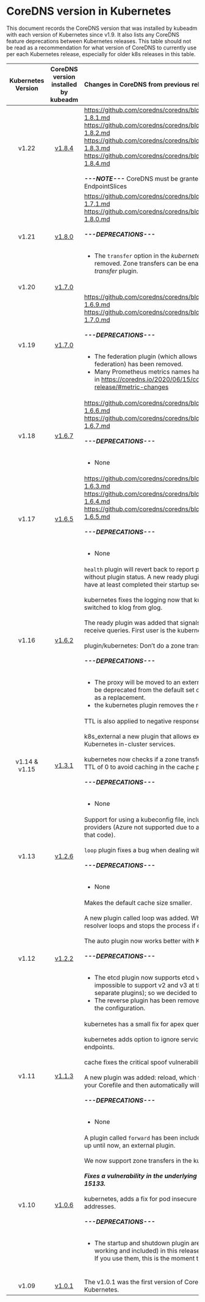# CoreDNS version in Kubernetes

This document records the CoreDNS version that was installed by kubeadm with each version of Kubernetes since v1.9. It also lists any CoreDNS feature deprecations between Kubernetes releases. This table should not be read as a recommendation for what version of CoreDNS to currently use per each Kubernetes release, especially for older k8s releases in this table.


| Kubernetes Version   |      CoreDNS version installed by kubeadm      |  Changes in CoreDNS from previous release to Kubernetes |
|:--------------------:|:-------------------------:|:----------|
| v1.22              |  [v1.8.4](https://github.com/coredns/coredns/releases/tag/v1.8.4) | https://github.com/coredns/coredns/blob/master/notes/coredns-1.8.1.md <br>https://github.com/coredns/coredns/blob/master/notes/coredns-1.8.2.md <br>https://github.com/coredns/coredns/blob/master/notes/coredns-1.8.3.md <br>https://github.com/coredns/coredns/blob/master/notes/coredns-1.8.4.md <br><br> ***---NOTE---*** CoreDNS must be granted list and watch access to EndpointSlices |
| v1.21              |  [v1.8.0](https://github.com/coredns/coredns/releases/tag/v1.8.0) | https://github.com/coredns/coredns/blob/master/notes/coredns-1.7.1.md <br>https://github.com/coredns/coredns/blob/master/notes/coredns-1.8.0.md <br><br> ***---DEPRECATIONS---***  <br><br> <ul> <li>The `transfer` option in the _kubernetes_ plugin has been removed. Zone transfers can be enabled with the new _transfer_ plugin.</li> </ul> |
| v1.20              |  [v1.7.0](https://github.com/coredns/coredns/releases/tag/v1.7.0) |  |
| v1.19                |  [v1.7.0](https://github.com/coredns/coredns/releases/tag/v1.7.0) | https://github.com/coredns/coredns/blob/master/notes/coredns-1.6.9.md <br>https://github.com/coredns/coredns/blob/master/notes/coredns-1.7.0.md <br><br> ***---DEPRECATIONS---***  <br><br> <ul> <li>The federation plugin (which allows for v1 Kubernetes federation) has been removed.</li> <li> Many Prometheus metrics names have changed. More details in https://coredns.io/2020/06/15/coredns-1.7.0-release/#metric-changes </li> </ul> |
| v1.18                |  [v1.6.7](https://github.com/coredns/coredns/releases/tag/v1.6.7) | https://github.com/coredns/coredns/blob/master/notes/coredns-1.6.6.md <br> https://github.com/coredns/coredns/blob/master/notes/coredns-1.6.7.md <br><br> ***---DEPRECATIONS---***  <br><br> <ul> <li>None</li> </ul> |
| v1.17                |  [v1.6.5](https://github.com/coredns/coredns/releases/tag/v1.6.5) | https://github.com/coredns/coredns/blob/master/notes/coredns-1.6.3.md <br> https://github.com/coredns/coredns/blob/master/notes/coredns-1.6.4.md <br> https://github.com/coredns/coredns/blob/master/notes/coredns-1.6.5.md <br><br> ***---DEPRECATIONS---***  <br><br> <ul> <li>None</li> </ul> |
| v1.16                |  [v1.6.2](https://coredns.io/2019/08/13/coredns-1.6.2-release/)                   | `health` plugin will revert back to report process level health without plugin status. A new ready plugin will make sure plugins have at least completed their startup sequence. <br><br> kubernetes fixes the logging now that kubernetes’ client lib switched to klog from glog. <br><br> The ready plugin was added that signals a plugin is ready to receive queries. First user is the kubernetes plugin. <br><br> plugin/kubernetes: Don’t do a zone transfer for NS requests <br><br> ***---DEPRECATIONS---***  <br><br> <ul> <li> The proxy will be moved to an external repository and as such be deprecated from the default set of plugin; use the forward as a replacement. </li> <li> the kubernetes plugin removes the resyncperiod option.</li></ul>|
| v1.14 & v1.15        |  [v1.3.1](https://coredns.io/2019/01/13/coredns-1.3.1-release/)                   | TTL is also applied to negative responses (NXDOMAIN, etc). <br> <br> k8s_external a new plugin that allows external zones to point to Kubernetes in-cluster services. <br><br>kubernetes now checks if a zone transfer is allowed. Also allow a TTL of 0 to avoid caching in the cache plugin. <br><br> ***---DEPRECATIONS---*** <br><br> <ul><li>None</li></ul>|
| v1.13                |  [v1.2.6](https://coredns.io/2018/11/05/coredns-1.2.6-release/)                   | Support for using a kubeconfig file, including various auth providers (Azure not supported due to a compilation issue with that code).<br><br>`loop` plugin fixes a bug when dealing with a failing upstream.   <br><br> ***---DEPRECATIONS---*** <br><br> <ul><li>None</li></ul>|
| v1.12                |  [v1.2.2](https://coredns.io/2018/08/29/coredns-1.2.2-release/)                   | Makes the default cache size smaller.<br><br> A new plugin called loop was added. When starting up it detects resolver loops and stops the process if one is detected. <br><br> The auto plugin now works better with Kubernetes Configmaps. <br><br> ***---DEPRECATIONS---***  <br><br> <ul> <li> The etcd plugin now supports etcd version 3 (only!). It was impossible to support v2 and v3 at the same time (even as separate plugins); so we decided to drop v2 support. </li> <li>The reverse plugin has been removed, but we allow it still in the configuration.</li></ul>
| v1.11                |  [v1.1.3](https://coredns.io/2018/05/24/coredns-1.1.3-release/)                   | kubernetes has a small fix for apex queries.<br><br>kubernetes adds option to ignore services without ready endpoints.<br><br>cache fixes the critical spoof vulnerability.<br><br>A new plugin was added: reload, which watches for changes in your Corefile and then automatically will reload the process. <br><br> ***---DEPRECATIONS---*** <br><br> <ul><li>None</li></ul>
| v1.10                |  [v1.0.6](https://coredns.io/2018/02/21/coredns-1.0.6-release/)                   | A plugin called `forward` has been included in CoreDNS, this was, up until now, an external plugin.<br><br>We now support zone transfers in the kubernetes plugin.<br><br> ***Fixes a vulnerability in the underlying DNS library, CVE-2017-15133.*** <br><br>kubernetes, adds a fix for pod insecure look ups for non-IP addresses. <br><br> ***---DEPRECATIONS---*** <br><br> <ul><li>The startup and shutdown plugin are deprecated (but working and included) in this release in favor of the on plugin. If you use them, this is the moment to move to on. <br><br> </li></ul>
| v1.09                |  [v1.0.1](https://coredns.io/2017/12/11/coredns-1.0.1-release/)                   | The v1.0.1 was the first version of CoreDNS to be shipped with Kubernetes. |
